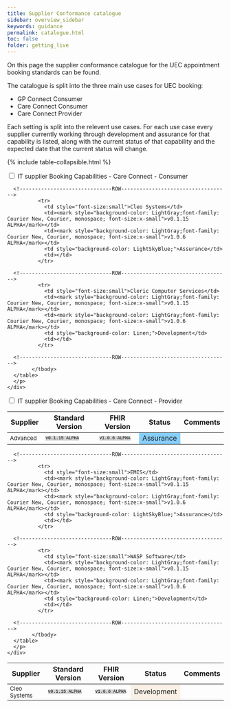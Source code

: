 ```yaml
---
title: Supplier Conformance catalogue
sidebar: overview_sidebar
keywords: guidance
permalink: catalogue.html
toc: false
folder: getting_live
---
```


On this page the supplier conformance catalogue for the UEC appointment booking standards can be found. 

The catalogue is split into the three main use cases for UEC booking: 
* GP Connect Consumer
* Care Connect Consumer
* Care Connect Provider
     
Each setting is split into the relevent use cases. For each use case every supplier currently working through development and assurance for that capability is listed, along with the current status of that capability and the expected date that the current status will change.

{% include table-collapsible.html %} 

<p>
     
<div class="wrap-collabsible">
  <input id="collapsible1" class="toggle" type="checkbox">
  <label for="collapsible1" class="lbl-toggle">IT supplier Booking Capabilities - Care Connect - Consumer</label>
  <div class="collapsible-content">
    <div class="content-inner">
      <p>        
      <table class="pure-table pure-table-bordered"> 
            <thead>
              <tr>
                <th data-field="Supplier" data-sortable="true">Supplier</th>
                <th data-field="Standard" data-sortable="true">Standard Version</th>
                <th data-field="FHIR" data-sortable="true">FHIR Version</th>
                <th data-field="Status" data-sortable="true">Status</th>                
                <th data-field="Comments" data-sortable="true">Comments</th>
              </tr>
            </thead>
            <tbody>        
      <!------------------------------ROW----------------------------------->        
              <tr>
                <td style="font-size:small">Advanced</td>
                <td><mark style="background-color: LightGray;font-family: Courier New, Courier, monospace; font-size:x-small">v0.1.15 ALPHA</mark></td>
                <td><mark style="background-color: LightGray;font-family: Courier New, Courier, monospace; font-size:x-small">v1.0.6 ALPHA</mark></td>
                <td style="background-color: LightSkyBlue;">Assurance</td>                
                <td></td>
              </tr>  
                 
      <!------------------------------ROW----------------------------------->             
              <tr>
                <td style="font-size:small">Cleo Systems</td>
                <td><mark style="background-color: LightGray;font-family: Courier New, Courier, monospace; font-size:x-small">v0.1.15 ALPHA</mark></td>
                <td><mark style="background-color: LightGray;font-family: Courier New, Courier, monospace; font-size:x-small">v1.0.6 ALPHA</mark></td>
                <td style="background-color: LightSkyBlue;">Assurance</td>                
                <td></td>
              </tr>  
                 
      <!------------------------------ROW----------------------------------->             
              <tr>
                <td style="font-size:small">Cleric Computer Services</td>
                <td><mark style="background-color: LightGray;font-family: Courier New, Courier, monospace; font-size:x-small">v0.1.15 ALPHA</mark></td>
                <td><mark style="background-color: LightGray;font-family: Courier New, Courier, monospace; font-size:x-small">v1.0.6 ALPHA</mark></td>
                <td style="background-color: Linen;">Development</td>                
                <td></td>
              </tr>  
                 
      <!------------------------------ROW----------------------------------->             
            </tbody>
      </table> 
      </p>
    </div>
  </div>
</div>

<p>
     
    
<div class="wrap-collabsible">
  <input id="collapsible2" class="toggle" type="checkbox">
  <label for="collapsible2" class="lbl-toggle">IT supplier Booking Capabilities - Care Connect - Provider</label>
  <div class="collapsible-content">
    <div class="content-inner">
      <p>        
      <table class="pure-table pure-table-bordered"> 
            <thead>
              <tr>
                <th data-field="Supplier" data-sortable="true">Supplier</th>
                <th data-field="Standard" data-sortable="true">Standard Version</th>
                <th data-field="FHIR" data-sortable="true">FHIR Version</th>
                <th data-field="Status" data-sortable="true">Status</th>                
                <th data-field="Comments" data-sortable="true">Comments</th>
              </tr>
            </thead>
            <tbody>        
      <!------------------------------ROW----------------------------------->        
              <tr>
                <td style="font-size:small">Cleo Systems</td>
                <td><mark style="background-color: LightGray;font-family: Courier New, Courier, monospace; font-size:x-small">v0.1.15 ALPHA</mark></td>
                <td><mark style="background-color: LightGray;font-family: Courier New, Courier, monospace; font-size:x-small">v1.0.6 ALPHA</mark></td>
                <td style="background-color: Linen;">Development</td>                
                <td></td>
              </tr>  
                 
      <!------------------------------ROW----------------------------------->             
              <tr>
                <td style="font-size:small">EMIS</td>
                <td><mark style="background-color: LightGray;font-family: Courier New, Courier, monospace; font-size:x-small">v0.1.15 ALPHA</mark></td>
                <td><mark style="background-color: LightGray;font-family: Courier New, Courier, monospace; font-size:x-small">v1.0.6 ALPHA</mark></td>
                <td style="background-color: LightSkyBlue;">Assurance</td>                
                <td></td>
              </tr>  
                 
      <!------------------------------ROW----------------------------------->             
              <tr>
                <td style="font-size:small">WASP Software</td>
                <td><mark style="background-color: LightGray;font-family: Courier New, Courier, monospace; font-size:x-small">v0.1.15 ALPHA</mark></td>
                <td><mark style="background-color: LightGray;font-family: Courier New, Courier, monospace; font-size:x-small">v1.0.6 ALPHA</mark></td>
                <td style="background-color: Linen;">Development</td>                
                <td></td>
              </tr>  
                 
      <!------------------------------ROW----------------------------------->             
            </tbody>
      </table> 
      </p>
    </div>
  </div>
</div>


